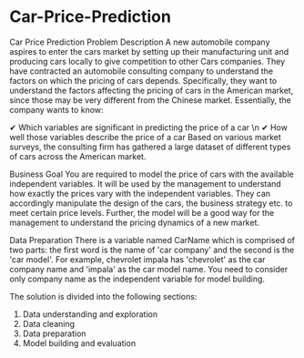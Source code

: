 # Car-Price-Prediction


Car Price Prediction Problem Description
A new automobile company aspires to enter the cars market by setting up their manufacturing unit and producing cars locally to give competition to other Cars companies. They have contracted an automobile consulting company to understand the factors on which the pricing of cars depends. Specifically, they want to understand the factors affecting the pricing of cars in the American market, since those may be very different from the Chinese market. Essentially, the company wants to know:

✔  Which variables are significant in predicting the price of a car \n
✔  How well those variables describe the price of a car
Based on various market surveys, the consulting firm has gathered a large dataset of different types of cars across the American market.

Business Goal
You are required to model the price of cars with the available independent variables. It will be used by the management to understand how exactly the prices vary with the independent variables. They can accordingly manipulate the design of the cars, the business strategy etc. to meet certain price levels. Further, the model will be a good way for the management to understand the pricing dynamics of a new market.

Data Preparation
There is a variable named CarName which is comprised of two parts: the first word is the name of 'car company' and the second is the 'car model'. For example, chevrolet impala has 'chevrolet' as the car company name and 'impala' as the car model name. You need to consider only company name as the independent variable for model building.

The solution is divided into the following sections:

1.  Data understanding and exploration
2.  Data cleaning
3.  Data preparation
4.  Model building and evaluation
